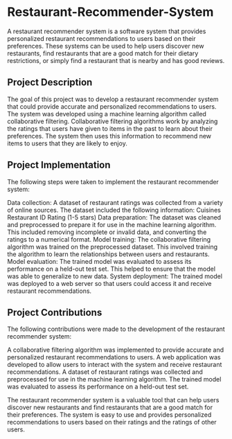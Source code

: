 # Restaurant-Recommender-System
A restaurant recommender system is a software system that provides personalized restaurant recommendations to users based on their preferences. These systems can be used to help users discover new restaurants, find restaurants that are a good match for their dietary restrictions, or simply find a restaurant that is nearby and has good reviews.

## Project Description

The goal of this project was to develop a restaurant recommender system that could provide accurate and personalized recommendations to users. The system was developed using a machine learning algorithm called collaborative filtering. Collaborative filtering algorithms work by analyzing the ratings that users have given to items in the past to learn about their preferences. The system then uses this information to recommend new items to users that they are likely to enjoy.

## Project Implementation

The following steps were taken to implement the restaurant recommender system:

Data collection: A dataset of restaurant ratings was collected from a variety of online sources. The dataset included the following information:
Cuisines
Restaurant ID
Rating (1-5 stars)
Data preparation: The dataset was cleaned and preprocessed to prepare it for use in the machine learning algorithm. This included removing incomplete or invalid data, and converting the ratings to a numerical format.
Model training: The collaborative filtering algorithm was trained on the preprocessed dataset. This involved training the algorithm to learn the relationships between users and restaurants.
Model evaluation: The trained model was evaluated to assess its performance on a held-out test set. This helped to ensure that the model was able to generalize to new data.
System deployment: The trained model was deployed to a web server so that users could access it and receive restaurant recommendations.

## Project Contributions

The following contributions were made to the development of the restaurant recommender system:

A collaborative filtering algorithm was implemented to provide accurate and personalized restaurant recommendations to users.
A web application was developed to allow users to interact with the system and receive restaurant recommendations.
A dataset of restaurant ratings was collected and preprocessed for use in the machine learning algorithm.
The trained model was evaluated to assess its performance on a held-out test set.

The restaurant recommender system is a valuable tool that can help users discover new restaurants and find restaurants that are a good match for their preferences. The system is easy to use and provides personalized recommendations to users based on their ratings and the ratings of other users.
